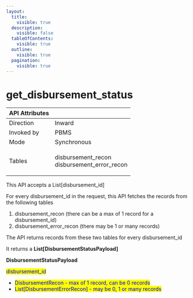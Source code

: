 ```yaml
---
layout:
  title:
    visible: true
  description:
    visible: false
  tableOfContents:
    visible: true
  outline:
    visible: true
  pagination:
    visible: true
---
```


# get\_disbursement\_status

| API Attributes |                                                       |
| -------------- | ----------------------------------------------------- |
| Direction      | Inward                                                |
| Invoked by     | PBMS                                                  |
| Mode           | Synchronous                                           |
| Tables         | <p>disbursement_recon<br>disbursement_error_recon</p> |

This API accepts a List\[disbursement\_id]

For every disbursement\_id in the request, this API fetches the records from the following tables

1. disbursement\_recon (there can be a max of 1 record for a disbursement\_id)
2. disbursement\_error\_recon (there may be 1 or many records)

The API returns records from these two tables for every disbursement\_id

It returns a **List\[DisbursementStatusPayload]**

**DisbursementStatusPayload**

<mark style="color:blue;">disbursement\_id</mark>

* <mark style="color:blue;">DisbursementRecon - max of 1 record, can be 0 records</mark>
* <mark style="color:blue;">List\[DisbursementErrorRecon] - may be 0, 1 or many records</mark>





